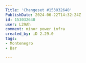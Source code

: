 ```yaml
---
Title: 'Changeset #153032640'
PublishDate: 2024-06-22T14:32:24Z
id: 153032640
user: L29Ah
comment: minor power infra
created_by: iD 2.29.0
tags:
- Montenegro
- Bar

---
```

